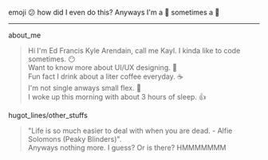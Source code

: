emoji :confused: how did I even do this? Anyways I'm a :man: sometimes a :chicken:
***
about_me
>  Hi I'm Ed Francis Kyle Arendain, call me Kayl. I kinda like to code sometimes. :no_mouth: <br />
>  Want to know more about UI/UX designing. :100: <br />
>  Fun fact I drink about a liter coffee everyday. :coffee: <br />
>  I'm not single anways small flex. :muscle: <br />
>  I woke up this morning with about 3 hours of sleep. :thumbsup:

hugot_lines/other_stuffs
> "Life is so much easier to deal with when you are dead. - Alfie Solomons (Peaky Blinders)". <br />
> Anyways nothing more. I guess? Or is there? HMMMMMMM
